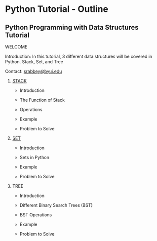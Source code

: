 # Python Tutorial - Outline # 
## Python Programming with Data Structures Tutorial ##

WELCOME 

Introduction: In this tutorial, 3 different data structures will be covered in Python. Stack, Set, and Tree

Contact: srabbey@byui.edu

1. [STACK](https://github.com/Dynara/cse212_tutorial_project/blob/ef7739d0986b2bde2646447b9130fa3171debfec/STACK/STACK.md)
    - Introduction

    - The Function of Stack

    - Operations

    - Example

    - Problem to Solve

2. [SET](https://github.com/Dynara/cse212_tutorial_project/blob/ef7739d0986b2bde2646447b9130fa3171debfec/SET/SET.md)
    - Introduction

    - Sets in Python

    - Example

    - Problem to Solve

3. TREE
    - Introduction

    - Different Binary Search Trees (BST)

    - BST Operations

    - Example

    - Problem to Solve
